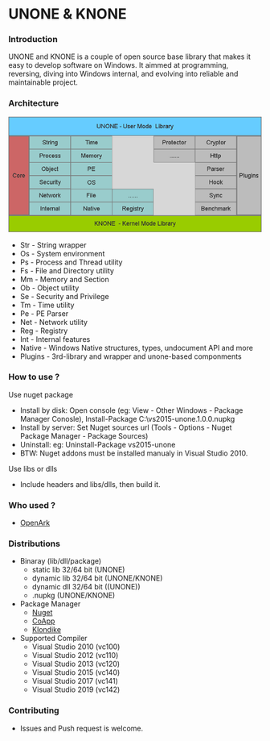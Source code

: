 # UNONE & KNONE

### Introduction

UNONE and KNONE is a couple of open source base library that makes it easy to develop software on Windows. It aimmed at programming, reversing, diving into Windows internal, and evolving into reliable and maintainable project.

### Architecture

![image](doc/arch/none-arch.png)

* Str - String wrapper
* Os - System environment
* Ps - Process and Thread utility
* Fs - File and Directory utility
* Mm - Memory and Section
* Ob - Object utility
* Se - Security and Privilege
* Tm - Time utility
* Pe - PE Parser
* Net - Network utility
* Reg - Registry
* Int - Internal features
* Native - Windows Native structures, types, undocument API and more
* Plugins - 3rd-library and wrapper and unone-based componments

### How to use ?
Use nuget package
* Install by disk: Open console (eg: View - Other Windows - Package Manager Conosle), Install-Package C:\vs2015-unone.1.0.0.nupkg
* Install by server: Set Nuget sources url (Tools - Options - Nuget Package Manager - Package Sources)
* Uninstall: eg: Uninstall-Package vs2015-unone
* BTW: Nuget addons must be installed manualy in Visual Studio 2010.

Use libs or dlls
* Include headers and libs/dlls, then build it.
 
### Who used ?
  * [OpenArk](https://github.com/BlackINT3/OpenArk)

### Distributions
* Binaray (lib/dll/package)
  * static lib 32/64 bit (UNONE)
  * dynamic lib 32/64 bit (UNONE/KNONE)
  * dynamic dll 32/64 bit ((UNONE))
  * .nupkg (UNONE/KNONE)
* Package Manager
  * [Nuget](https://docs.microsoft.com/en-us/nuget/)
  * [CoApp](http://coapp.org/)
  * [Klondike](https://github.com/chriseldredge/Klondike)
* Supported Compiler
  * Visual Studio 2010 (vc100)
  * Visual Studio 2012 (vc110)
  * Visual Studio 2013 (vc120)
  * Visual Studio 2015 (vc140)
  * Visual Studio 2017 (vc141)
  * Visual Studio 2019 (vc142)  


### Contributing
  * Issues and Push request is welcome.